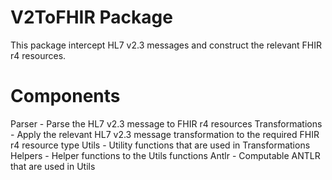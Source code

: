 # V2ToFHIR Package
This package intercept HL7 v2.3 messages and construct the relevant FHIR r4 resources.

# Components
Parser - Parse the HL7 v2.3 message to FHIR r4 resources
Transformations - Apply the relevant HL7 v2.3 message transformation to the required FHIR r4 resource type
Utils - Utility functions that are used in Transformations
Helpers - Helper functions to the Utils functions
Antlr - Computable ANTLR that are used in Utils